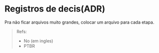 Registros de decis(ADR)
===

Pra não ficar arquivos muito grandes, colocar um arquivo para cada etapa.

> Refs:
> - No (em ingles)
> - PTBR